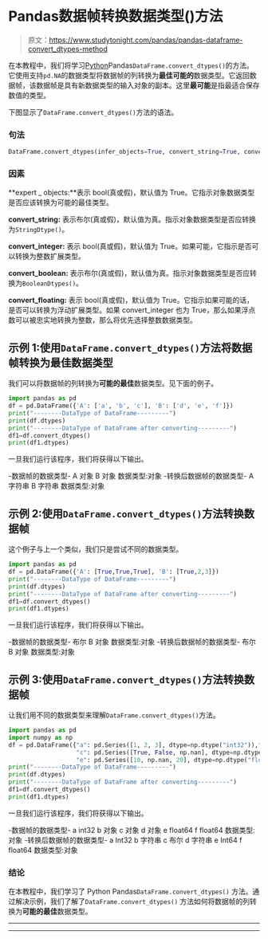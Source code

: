 # Pandas数据帧转换数据类型()方法

> 原文：<https://www.studytonight.com/pandas/pandas-dataframe-convert_dtypes-method>

在本教程中，我们将学习[Python](https://www.studytonight.com/python/getting-started-with-python)Pandas`DataFrame.convert_dtypes()`的方法。它使用支持`pd.NA`的数据类型将数据帧的列转换为**最佳可能的**数据类型。它返回数据帧，该数据帧是具有新数据类型的输入对象的副本。这里**最可能**是指最适合保存数值的类型。

下图显示了`DataFrame.convert_dtypes()`方法的语法。

### 句法

```py
DataFrame.convert_dtypes(infer_objects=True, convert_string=True, convert_integer=True, convert_boolean=True, convert_floating=True)
```

### 因素

**expert _ objects:**表示 bool(真或假)，默认值为 True。它指示对象数据类型是否应该转换为可能的最佳类型。

**convert_string:** 表示布尔(真或假)，默认值为真。指示对象数据类型是否应转换为`StringDtype()`。

**convert_integer:** 表示 bool(真或假)，默认值为 True。如果可能，它指示是否可以转换为整数扩展类型。

**convert_boolean:** 表示布尔(真或假)，默认值为真。指示对象数据类型是否应转换为`BooleanDtypes()`。

**convert_floating:** 表示 bool(真或假)，默认值为 True。它指示如果可能的话，是否可以转换为浮动扩展类型。如果 convert_integer 也为 True，那么如果浮点数可以被忠实地转换为整数，那么将优先选择整数数据类型。

## 示例 1:使用`DataFrame.convert_dtypes()`方法将数据帧转换为最佳数据类型

我们可以将数据帧的列转换为**可能的最佳**数据类型。见下面的例子。

```py
import pandas as pd
df = pd.DataFrame({'A': ['a', 'b', 'c'], 'B': ['d', 'e', 'f']})
print("--------DataType of DataFrame---------")
print(df.dtypes)
print("--------DataType of DataFrame after converting---------")
df1=df.convert_dtypes()
print(df1.dtypes)
```

一旦我们运行该程序，我们将获得以下输出。

-数据帧的数据类型-
A 对象
B 对象
数据类型:对象
-转换后数据帧的数据类型-
A 字符串
B 字符串
数据类型:对象

## 示例 2:使用`DataFrame.convert_dtypes()`方法转换数据帧

这个例子与上一个类似，我们只是尝试不同的数据类型。

```py
import pandas as pd
df = pd.DataFrame({'A': [True,True,True], 'B': [True,2,3]})
print("--------DataType of DataFrame---------")
print(df.dtypes)
print("--------DataType of DataFrame after converting---------")
df1=df.convert_dtypes()
print(df1.dtypes)
```

一旦我们运行该程序，我们将获得以下输出。

-数据帧的数据类型-
布尔
B 对象
数据类型:对象
-转换后数据帧的数据类型-
布尔
B 对象
数据类型:对象

## 示例 3:使用`DataFrame.convert_dtypes()`方法转换数据帧

让我们用不同的数据类型来理解`DataFrame.convert_dtypes()`方法。

```py
import pandas as pd
import numpy as np
df = pd.DataFrame({"a": pd.Series([1, 2, 3], dtype=np.dtype("int32")),"b": pd.Series(["x", "y", "z"], dtype=np.dtype("O")),
                   "c": pd.Series([True, False, np.nan], dtype=np.dtype("O")),"d": pd.Series(["h", "i", np.nan], dtype=np.dtype("O")),
                   "e": pd.Series([10, np.nan, 20], dtype=np.dtype("float")),"f": pd.Series([np.nan, 100.5, 200], dtype=np.dtype("float")),})
print("--------DataType of DataFrame---------")
print(df.dtypes)
print("--------DataType of DataFrame after converting---------")
df1=df.convert_dtypes()
print(df1.dtypes)
```

一旦我们运行该程序，我们将获得以下输出。

-数据帧的数据类型-
a int32
b 对象
c 对象
d 对象
e float64
f float64
数据类型:对象
-转换后数据帧的数据类型-
a Int32
b 字符串
c 布尔
d 字符串
e Int64
f float64
数据类型:对象

### 结论

在本教程中，我们学习了 Python Pandas`DataFrame.convert_dtypes()` 方法。通过解决示例，我们了解了`DataFrame.convert_dtypes()` 方法如何将数据帧的列转换为**可能的最佳**数据类型。

* * *

* * *